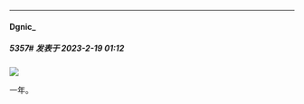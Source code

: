 
*****

####  Dgnic_  
##### 5357#       发表于 2023-2-19 01:12

<img src="https://p.sda1.dev/9/71c7ead8d5f04dbe7ac6017f778713e0/be011171.jpg" referrerpolicy="no-referrer">

一年。

